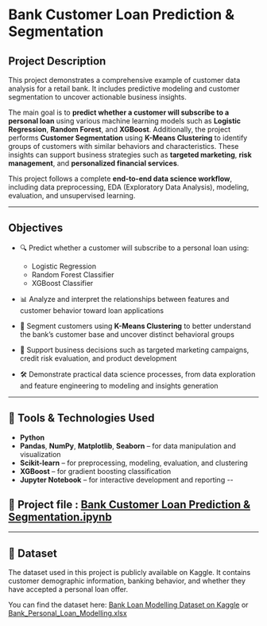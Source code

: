
# Bank Customer Loan Prediction & Segmentation

## Project Description

This project demonstrates a comprehensive example of customer data analysis for a retail bank. It includes predictive modeling and customer segmentation to uncover actionable business insights.

The main goal is to **predict whether a customer will subscribe to a personal loan** using various machine learning models such as **Logistic Regression**, **Random Forest**, and **XGBoost**. Additionally, the project performs **Customer Segmentation** using **K-Means Clustering** to identify groups of customers with similar behaviors and characteristics. These insights can support business strategies such as **targeted marketing**, **risk management**, and **personalized financial services**.

This project follows a complete **end-to-end data science workflow**, including data preprocessing, EDA (Exploratory Data Analysis), modeling, evaluation, and unsupervised learning.

---

##  Objectives

* 🔍 Predict whether a customer will subscribe to a personal loan using:

  * Logistic Regression
  * Random Forest Classifier
  * XGBoost Classifier

* 📊 Analyze and interpret the relationships between features and customer behavior toward loan applications

* 👥 Segment customers using **K-Means Clustering** to better understand the bank’s customer base and uncover distinct behavioral groups

* 🎯 Support business decisions such as targeted marketing campaigns, credit risk evaluation, and product development

* 🛠️ Demonstrate practical data science processes, from data exploration and feature engineering to modeling and insights generation

---

## 🧰 Tools & Technologies Used

* **Python**
* **Pandas**, **NumPy**, **Matplotlib**, **Seaborn** – for data manipulation and visualization
* **Scikit-learn** – for preprocessing, modeling, evaluation, and clustering
* **XGBoost** – for gradient boosting classification
* **Jupyter Notebook** – for interactive development and reporting
--

## 📄 Project file : [Bank Customer Loan Prediction & Segmentation.ipynb](Bank_Customer_Loan_Prediction&Segmentation.ipynb)

---

## 📎 Dataset

The dataset used in this project is publicly available on Kaggle. It contains customer demographic information, banking behavior, and whether they have accepted a personal loan offer.

You can find the dataset here: [Bank Loan Modelling Dataset on Kaggle](https://www.kaggle.com/datasets/itsmesunil/bank-loan-modelling)
or [Bank_Personal_Loan_Modelling.xlsx](Bank_Personal_Loan_Modelling.xlsx)

